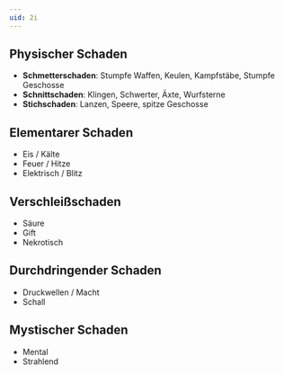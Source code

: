 ```yaml
---
uid: 2i
---
```

## Physischer Schaden
- **Schmetterschaden**: Stumpfe Waffen, Keulen, Kampfstäbe, Stumpfe Geschosse
- **Schnittschaden**: Klingen, Schwerter, Äxte, Wurfsterne
- **Stichschaden**: Lanzen, Speere, spitze Geschosse
## Elementarer Schaden
- Eis / Kälte
- Feuer / Hitze
- Elektrisch / Blitz
## Verschleißschaden
- Säure
- Gift
- Nekrotisch
## Durchdringender Schaden
- Druckwellen / Macht
- Schall
## Mystischer Schaden
- Mental
- Strahlend